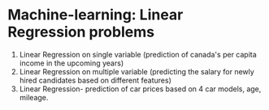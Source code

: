 # Machine-learning: Linear Regression problems 
1. Linear Regression on single variable (prediction of canada's per capita income in the upcoming years)
2. Linear Regression on multiple variable (predicting the salary for newly hired candidates based on different features)
3. Linear Regression- prediction of car prices based on 4 car models, age, mileage.
